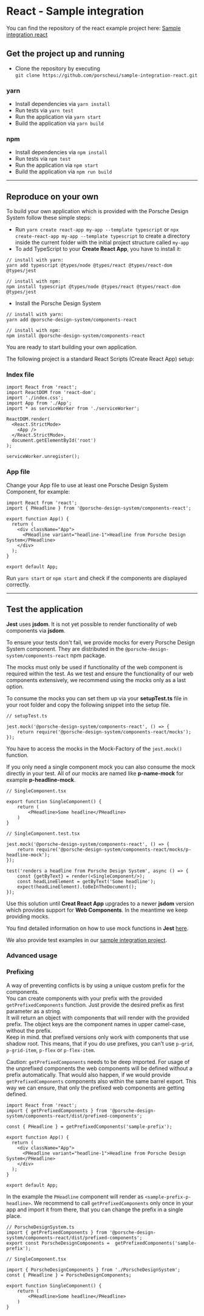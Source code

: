 # React - Sample integration

You can find the repository of the react example project here: [Sample integration react](https://github.com/porscheui/sample-integration-react.git)

## Get the project up and running
* Clone the repository by executing <br>
`git clone https://github.com/porscheui/sample-integration-react.git`

### yarn
* Install dependencies via `yarn install`
* Run tests via `yarn test`
* Run the application via `yarn start`
* Build the application via `yarn build`

### npm
* Install dependencies via `npm install`
* Run tests via `npm test`
* Run the application via `npm start`
* Build the application via `npm run build`

---

## Reproduce on your own
To build your own application which is provided with the Porsche Design System follow these simple steps:

* Run `yarn create react-app my-app --template typescript` or `npx create-react-app my-app --template typescript` to create a directory inside the current 
folder with the initial project structure called `my-app` 
* To add TypeScript to your **Create React App**, you have to install it:
```
// install with yarn:
yarn add typescript @types/node @types/react @types/react-dom @types/jest

// install with npm:
npm install typescript @types/node @types/react @types/react-dom @types/jest
```
* Install the Porsche Design System  

``` 
// install with yarn:
yarn add @porsche-design-system/components-react

// install with npm:
npm install @porsche-design-system/components-react
```

You are ready to start building your own application.

The following project is a standard React Scripts (Create React App) setup:

### Index file
``` 
import React from 'react';
import ReactDOM from 'react-dom';
import './index.css';
import App from './App';
import * as serviceWorker from './serviceWorker';

ReactDOM.render(
  <React.StrictMode>
    <App />
  </React.StrictMode>,
  document.getElementById('root')
);

serviceWorker.unregister();
``` 

### App file

Change your App file to use at least one Porsche Design System Component, for example:

``` 
import React from 'react';
import { PHeadline } from '@porsche-design-system/components-react';

export function App() {
  return (
    <div className="App">
      <PHeadline variant="headline-1">Headline from Porsche Design System</PHeadline>
    </div>
  );
}

export default App;
```

Run `yarn start` or `npm start` and check if the components are displayed correctly.

---

## Test the application

**Jest** uses **jsdom**. It is not yet possible to render functionality of web components via **jsdom**. 

To ensure your tests don't fail, we provide mocks for every Porsche Design System component. 
They are distributed in the `@porsche-design-system/components-react` npm package.

The mocks must only be used if functionality of the web component is required within the test.
As we test and ensure the functionality of our web components extensively, we recommend using the mocks only as a last option.

To consume the mocks you can set them up via your **setupTest.ts** file in your root folder and copy the following snippet into the setup file.

```
// setupTest.ts

jest.mock('@porsche-design-system/components-react', () => {
    return require('@porsche-design-system/components-react/mocks');
});
```
You have to access the mocks in the Mock-Factory of the `jest.mock()` function. 

If you only need a single component mock you can also consume the mock directly in your test. All of our mocks are named like **p-name-mock** for example **p-headline-mock**.

```
// SingleComponent.tsx

export function SingleComponent() {
    return (
        <PHeadline>Some headline</PHeadline>
    )
}
```

```
// SingleComponent.test.tsx

jest.mock('@porsche-design-system/components-react', () => {
    return require('@porsche-design-system/components-react/mocks/p-headline-mock');
});

test('renders a headline from Porsche Design System', async () => {
    const {getByText} = render(<SingleComponent/>);
    const headLineElement = getByText('Some headline');
    expect(headLineElement).toBeInTheDocument();
});
```

Use this solution until **Creat React App** upgrades to a newer **jsdom** version which provides support for **Web Components**.
In the meantime we keep providing mocks.
 
You find detailed information on how to use mock functions in **Jest** [here](https://jestjs.io/docs/en/mock-functions.html).
   
We also provide test examples in our [sample integration project](https://github.com/porscheui/sample-integration-react/blob/master/src/tests/App.test.tsx).

### Advanced usage
### Prefixing
A way of preventing conflicts is by using a unique custom prefix for the components.  
You can create components with your prefix with the provided `getPrefixedComponents`
function. Just provide the desired prefix as first parameter as a string.  
It will return an object with components that will render with the provided prefix.
The object keys are the component names in upper camel-case, without the prefix.  
Keep in mind. that prefixed versions only work with components that use shadow root. This means, that if you
do use prefixes, you can't use `p-grid`, `p-grid-item`, `p-flex` or `p-flex-item`.

Caution: `getPrefixedComponents` needs to be deep imported. For usage of the
unprefixed components the web components will be defined without a prefix
automatically. That would also happen, if we would provide `getPrefixedComponents`
components also within the same barrel export. This way we can ensure, that
only the prefixed web components are getting defined.

```
import React from 'react';
import { getPrefixedComponents } from '@porsche-design-system/components-react/dist/prefixed-components';

const { PHeadline } = getPrefixedComponents('sample-prefix');

export function App() {
  return (
    <div className="App">
      <PHeadline variant="headline-1">Headline from Porsche Design System</PHeadline>
    </div>
  );
}

export default App;
```

In the example the `PHeadline` component will render as `<sample-prefix-p-headline>`.
We recommend to call `getPrefixedComponents` only once in your app and import it from
there, that you can change the prefix in a single place.

```
// PorscheDesignSystem.ts
import { getPrefixedComponents } from '@porsche-design-system/components-react/dist/prefixed-components';
export const PorscheDesignComponents =  getPrefixedComponents('sample-prefix');
```

```
// SingleComponent.tsx

import { PorscheDesignComponents } from './PorscheDesignSystem';
const { PHeadline } = PorscheDesignComponents;

export function SingleComponent() {
    return (
        <PHeadline>Some headline</PHeadline>
    )
}
```